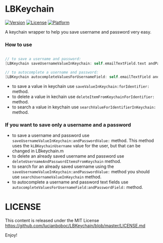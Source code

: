 # LBKeychain

[![Version](https://img.shields.io/cocoapods/v/LBKeychain.svg?style=flat)](http://cocoapods.org/pods/LBKeychain)
[![License](https://img.shields.io/cocoapods/l/LBKeychain.svg?style=flat)](http://cocoapods.org/pods/LBKeychain)
[![Platform](https://img.shields.io/cocoapods/p/LBKeychain.svg?style=flat)](http://cocoapods.org/pods/LBKeychain)

A keychain wrapper to help you save username and password very easy.

### How to use

```objective-c

// to save a username and password:
[LBKeychain saveUsernameValueInKeychain: self.emailTextField.text andPasswordValue: self.passwordTextField.text];

// to autocomplete a username and password:
[LBKeychain autocompleteValuesForUsernameField: self.emailTextField andPasswordField: self.passwordTextField];

```

- to save a value in keychain use <code>saveValueInKeychain:forIdentifier:</code> method.
 - to delete a value in kechain use <code>deleteItemFromKeychainForIdentifier:</code> method.
 - to search a value in keychain use <code>searchValueForIdentifierInKeychain:</code> method.
 

### If you want to save only a username and a password

- to save a username and password use <code>saveUsernameValueInKeychain:andPasswordValue:</code> method. This method uses the <code>kLBKeychainUsername</code> value for the user, but that can be changed in LBkeychain.m
- to delete an already saved username and password use <code>deleteUsernameAndPasswordItemsFromKeychain</code> method.
- to search for an already saved username using the <code>saveUsernameValueInKeychain:andPasswordValue:</code> method you should use <code>searchUsernameValueInKeychain</code> method.
- to autocomplete a username and password text fields use <code>autocompleteValuesForUsernameField:andPasswordField:</code> method.

LICENSE
=======

This content is released under the MIT License https://github.com/lucianboboc/LBKeychain/blob/master/LICENSE.md


Enjoy!